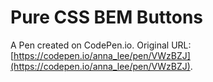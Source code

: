 # Pure CSS BEM Buttons

A Pen created on CodePen.io. Original URL: [https://codepen.io/anna_lee/pen/VWzBZJ](https://codepen.io/anna_lee/pen/VWzBZJ).



